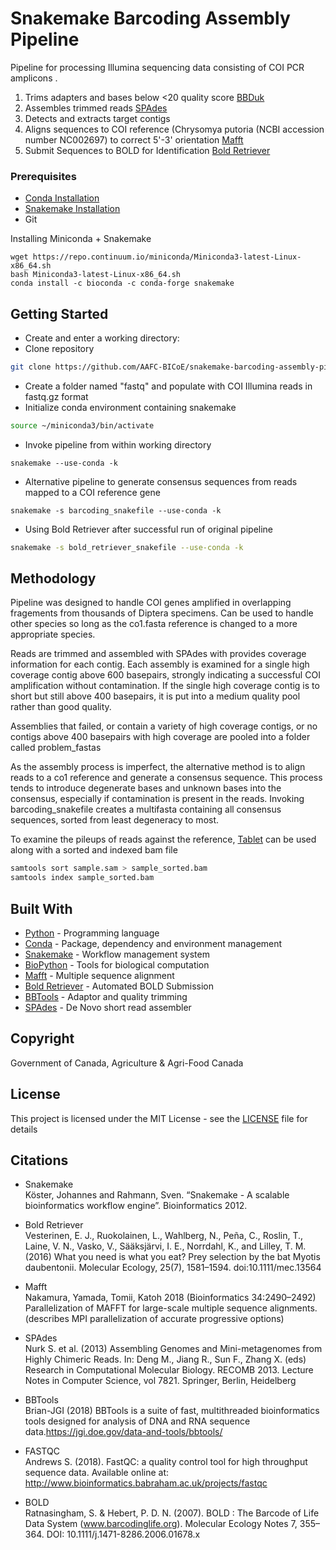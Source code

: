 # Snakemake Barcoding Assembly Pipeline

Pipeline for processing Illumina sequencing data consisting of COI PCR amplicons . 

1) Trims adapters and bases below <20 quality score [BBDuk](https://jgi.doe.gov/data-and-tools/bbtools/bb-tools-user-guide/bbduk-guide/)
2) Assembles trimmed reads [SPAdes](http://cab.spbu.ru/software/spades/)
3) Detects and extracts target contigs
4) Aligns sequences to COI reference (Chrysomya putoria (NCBI accession number NC002697) to correct 5'-3' orientation [Mafft](https://mafft.cbrc.jp/alignment/software/) 
5) Submit Sequences to BOLD for Identification [Bold Retriever](https://bold-retriever.readthedocs.io/en/latest/)

### Prerequisites

* [Conda Installation](https://conda.io/docs/user-guide/install/index.html)
* [Snakemake Installation](https://snakemake.readthedocs.io/en/stable/getting_started/installation.html)
* Git

Installing Miniconda + Snakemake
```
wget https://repo.continuum.io/miniconda/Miniconda3-latest-Linux-x86_64.sh
bash Miniconda3-latest-Linux-x86_64.sh
conda install -c bioconda -c conda-forge snakemake
```

## Getting Started

* Create and enter a working directory:
* Clone repository
```bash
git clone https://github.com/AAFC-BICoE/snakemake-barcoding-assembly-pipeline.git .
```
* Create a folder named "fastq" and populate with COI Illumina reads in fastq.gz format 
* Initialize conda environment containing snakemake
```bash
source ~/miniconda3/bin/activate
```
* Invoke pipeline from within working directory 
```
snakemake --use-conda -k
```
* Alternative pipeline to generate consensus sequences from reads mapped to a COI reference gene
```
snakemake -s barcoding_snakefile --use-conda -k
```
* Using Bold Retriever after successful run of original pipeline
```bash
snakemake -s bold_retriever_snakefile --use-conda -k
```


## Methodology
Pipeline was designed to handle COI genes amplified in overlapping fragements from thousands of Diptera specimens. 
Can be used to handle other species so long as the co1.fasta reference is changed to a more appropriate species.

Reads are trimmed and assembled with SPAdes with provides coverage information for each contig. 
Each assembly is examined for a single high coverage contig above 600 basepairs, strongly indicating a successful COI
amplification without contamination. If the single high coverage contig is to short but still above 400 basepairs, 
it is put into a medium quality pool rather than good quality. 

Assemblies that failed, or contain a variety of high coverage contigs, or no contigs above 400 basepairs with 
high coverage are pooled into a folder called problem_fastas

As the assembly process is imperfect, the alternative method is to align reads to a co1 reference and generate a 
consensus sequence. This process tends to introduce degenerate bases and unknown bases into the consensus, especially 
if contamination is present in the reads. Invoking barcoding_snakefile creates a multifasta containing all consensus 
sequences, sorted from least degeneracy to most. 

To examine the pileups of reads against the reference, [Tablet](https://ics.hutton.ac.uk/tablet/) can be used along with a sorted and indexed bam file
```bash
samtools sort sample.sam > sample_sorted.bam
samtools index sample_sorted.bam
```

## Built With

* [Python](https://www.python.org/doc/) - Programming language
* [Conda](https://conda.io/docs/index.html) - Package, dependency and environment management
* [Snakemake](https://snakemake.readthedocs.io/en/stable/) - Workflow management system
* [BioPython](https://biopython.org/) - Tools for biological computation
* [Mafft](https://mafft.cbrc.jp/alignment/software/) - Multiple sequence alignment
* [Bold Retriever](https://bold-retriever.readthedocs.io/en/latest/) - Automated BOLD Submission
* [BBTools](https://jgi.doe.gov/data-and-tools/bbtools/) - Adaptor and quality trimming
* [SPAdes](http://cab.spbu.ru/software/spades/) - De Novo short read assembler

## Copyright
Government of Canada, Agriculture & Agri-Food Canada

## License
This project is licensed under the MIT License - see the [LICENSE](LICENSE) file for details

## Citations
* Snakemake  
Köster, Johannes and Rahmann, Sven. “Snakemake - A scalable bioinformatics workflow engine”. Bioinformatics 2012.

* Bold Retriever  
Vesterinen, E. J., Ruokolainen, L., Wahlberg, N., Peña, C., Roslin, T., Laine, V. N., Vasko, V., Sääksjärvi, I. E., 
Norrdahl, K., and Lilley, T. M. (2016) What you need is what you eat? Prey selection by the bat Myotis daubentonii.
Molecular Ecology, 25(7), 1581–1594. doi:10.1111/mec.13564

* Mafft  
Nakamura, Yamada, Tomii, Katoh 2018 (Bioinformatics 34:2490–2492) 
Parallelization of MAFFT for large-scale multiple sequence alignments. 
(describes MPI parallelization of accurate progressive options)

* SPAdes  
Nurk S. et al. (2013) Assembling Genomes and Mini-metagenomes from Highly Chimeric Reads. In: Deng M., Jiang R., 
Sun F., Zhang X. (eds) Research in Computational Molecular Biology. RECOMB 2013. Lecture Notes in Computer Science, 
vol 7821. Springer, Berlin, Heidelberg

* BBTools  
Brian-JGI (2018) BBTools is a suite of fast, multithreaded bioinformatics tools designed for analysis of DNA and RNA 
sequence data.https://jgi.doe.gov/data-and-tools/bbtools/ 

* FASTQC  
Andrews S. (2018). FastQC: a quality control tool for high throughput sequence data. 
Available online at: http://www.bioinformatics.babraham.ac.uk/projects/fastqc

* BOLD  
Ratnasingham, S. & Hebert, P. D. N. (2007). BOLD : The Barcode of Life Data System (www.barcodinglife.org).
Molecular Ecology Notes 7, 355–364. DOI: 10.1111/j.1471-8286.2006.01678.x